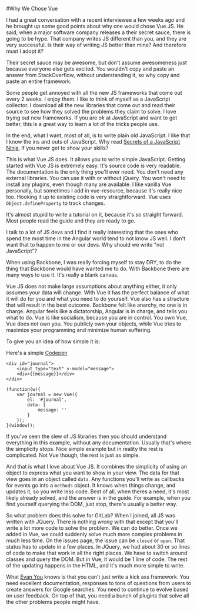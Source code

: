 #Why We Chose Vue

I had a great conversation with a recent interviewee a few weeks ago and he brought up some good points about why one would chose Vue JS. He said, when a major software company releases a their secret sauce, there is going to be hype. That company writes JS different than you, and they are very successful. Is their way of writing JS better than mine? And therefore must I adopt it?

Their secret sauce may be awesome, but don't assume awesomeness just because everyone else gets excited. You wouldn't copy and paste an answer from StackOverflow, without understanding it, so why copy and paste an entire framework. 

Some people get annoyed with all the new JS frameworks that come out every 2 weeks. I enjoy them. I like to think of myself as a JavaScript collector. I download all the new libraries that come out and read their source to see how they solved the problems they claim to solve. I love trying out new frameworks. If you are _ok_ at JavaScript and want to get better, this is a great way to learn a lot of the tricks people use. 

In the end, what I want, most of all, is to write plain old JavaScript. I like that I know the ins and outs of JavaScript. Why read [Secrets of a JavaScript Ninja](https://www.manning.com/books/secrets-of-the-javascript-ninja), if you never get to show your skills? 

This is what Vue JS does. It allows you to write simple JavaScript. Getting started with Vue JS is extremely easy. It's source code is very readable. The documentation is the only thing you'll ever need. You don't need any external libraries. You can use it with or without jQuery. You won't need to install any plugins, even though many are available. I like vanilla Vue personally, but sometimes I add in vue-resource, because it's really nice too. Hooking it up to existing code is very straightforward. Vue uses `Object.defineProperty` to track changes.

It's almost stupid to write a tutorial on it, because it's so straight forward. Most people read the guide and they are ready to go. 

I talk to a lot of JS devs and I find it really interesting that the ones who spend the most time in the Angular world tend to not know JS well. I don't want that to happen to me or our devs. Why should we write "not JavaScript"?

When using Backbone, I was really forcing myself to stay DRY, to do the thing that Backbone would have wanted me to do. With Backbone there are many ways to use it. It's really a blank canvas. 

Vue JS does not make large assumptions about anything either, it only assumes your data will change. With Vue it has the perfect balance of what it will do for you and what you need to do yourself. Vue also has a structure that will result in the best outcome. Backbone felt like anarchy, no one is in charge. Angular feels like a dictatorship, Angular is in charge, and tells you what to do. Vue is like socialism, because you are in control. You own Vue, Vue does not own you. You publicly own your objects, while Vue tries to maximize your programming and minimize human suffering.

To give you an idea of how simple it is:

Here's a simple [Codepen](http://codepen.io/jschatz1/pen/dpQkpx)

```
<div id="journal">
	<input type="text" v-model="message">
	<div>{{message}}</div>
</div>
```
```
(function(w){
	var journal = new Vue({
		el: '#journal',
    	data: {
      		message: ''
    	}
	});
}(window));
```

If you've seen the slew of JS libraries then you should understand everything in this example, without any documentation. Usually that's where the simplicity stops. Nice simple example but in reality the rest is complicated. Not Vue though, the rest is just as simple. 

And that is what I love about Vue JS. It combines the simplicity of using an object to express what you want to show in your view. The data for that view goes in an object called `data`. Any functions you'll write as callbacks for events go into a `methods` object. It knows when things change, and updates it, so you write less code. Best of all, when theres a need, it's most likely already solved, and the answer is in the guide. For example, when you find yourself querying the DOM, just stop, there's usually a better way. 

So what problem does this solve for GitLab? When I joined, all JS was written with JQuery. There is nothing _wrong_ with that except that you'll write a lot more code to solve the problem. We can do better. Once we added in Vue, we could suddenly solve much more complex problems in much less time. On the issues page, the issue can be `closed` or `open`. That status has to update in a few places. In JQuery, we had about 30 or so lines of code to make that work in all the right places. We have to switch around classes and query the DOM. But in Vue, it would be 1 line of code. The rest of the updating happens in the HTML, and it's much more simple to write.

What [Evan You](@youyuxi) knows is that you can't just write a kick ass framework. You need excellent documentation, responses to tons of questions from users to create answers for Google searches. You need to continue to evolve based on user feedback. On top of that, you need a bunch of plugins that solve all the other problems people might have.